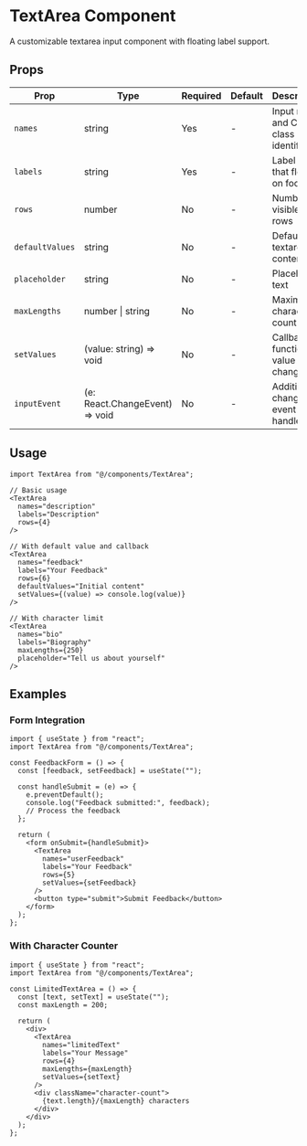 # TextArea Component

A customizable textarea input component with floating label support.

## Props

| Prop | Type | Required | Default | Description |
|------|------|----------|---------|-------------|
| `names` | string | Yes | - | Input name and CSS class identifier |
| `labels` | string | Yes | - | Label text that floats on focus |
| `rows` | number | No | - | Number of visible text rows |
| `defaultValues` | string | No | - | Default textarea content |
| `placeholder` | string | No | - | Placeholder text |
| `maxLengths` | number \| string | No | - | Maximum character count |
| `setValues` | (value: string) => void | No | - | Callback function for value changes |
| `inputEvent` | (e: React.ChangeEvent<HTMLTextAreaElement>) => void | No | - | Additional change event handler |

## Usage

```tsx
import TextArea from "@/components/TextArea";

// Basic usage
<TextArea 
  names="description" 
  labels="Description" 
  rows={4} 
/>

// With default value and callback
<TextArea 
  names="feedback" 
  labels="Your Feedback" 
  rows={6} 
  defaultValues="Initial content"
  setValues={(value) => console.log(value)} 
/>

// With character limit
<TextArea 
  names="bio" 
  labels="Biography" 
  maxLengths={250} 
  placeholder="Tell us about yourself" 
/>
```

## Examples

### Form Integration

```tsx
import { useState } from "react";
import TextArea from "@/components/TextArea";

const FeedbackForm = () => {
  const [feedback, setFeedback] = useState("");
  
  const handleSubmit = (e) => {
    e.preventDefault();
    console.log("Feedback submitted:", feedback);
    // Process the feedback
  };
  
  return (
    <form onSubmit={handleSubmit}>
      <TextArea 
        names="userFeedback"
        labels="Your Feedback" 
        rows={5}
        setValues={setFeedback}
      />
      <button type="submit">Submit Feedback</button>
    </form>
  );
};
```

### With Character Counter

```tsx
import { useState } from "react";
import TextArea from "@/components/TextArea";

const LimitedTextArea = () => {
  const [text, setText] = useState("");
  const maxLength = 200;
  
  return (
    <div>
      <TextArea 
        names="limitedText"
        labels="Your Message" 
        rows={4}
        maxLengths={maxLength}
        setValues={setText}
      />
      <div className="character-count">
        {text.length}/{maxLength} characters
      </div>
    </div>
  );
};
```